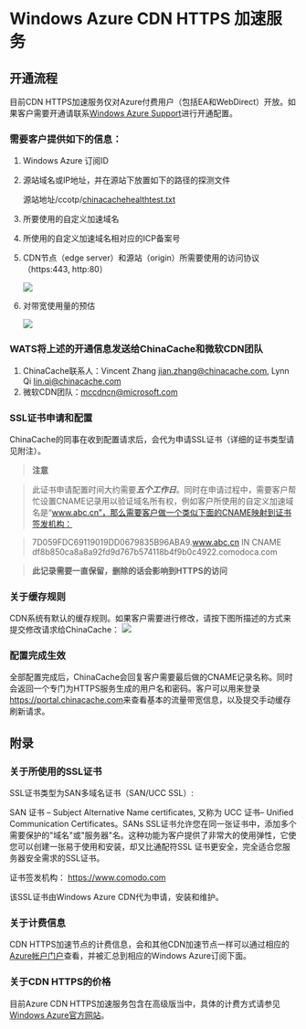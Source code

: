 # Windows Azure CDN HTTPS 加速服务


## 开通流程
目前CDN HTTPS加速服务仅对Azure付费用户（包括EA和WebDirect）开放。如果客户需要开通请联系[Windows Azure Support](http://www.windowsazure.cn/support/contact/?fb=001)进行开通配置。

### 需要客户提供如下的信息：

1. Windows Azure 订阅ID
2. 源站域名或IP地址，并在源站下放置如下的路径的探测文件
	
	源站地址/ccotp/[chinacachehealthtest.txt](./img/chinacachehealthtest.txt)
3. 所要使用的自定义加速域名
4. 所使用的自定义加速域名相对应的ICP备案号
5. CDN节点（edge server）和源站（origin）所需要使用的访问协议（https:443, http:80）
	
	![][1]
6. 对带宽使用量的预估 
	
	![][2]



### WATS将上述的开通信息发送给ChinaCache和微软CDN团队

1. ChinaCache联系人：Vincent Zhang <jian.zhang@chinacache.com>, Lynn Qi <lin.qi@chinacache.com> 
2. 微软CDN团队：<mccdncn@microsoft.com>


### SSL证书申请和配置
ChinaCache的同事在收到配置请求后，会代为申请SSL证书（详细的证书类型请见附注）。
> **注意**

> 此证书申请配置时间大约需要***五个工作日***。同时在申请过程中，需要客户帮忙设置CNAME记录用以验证域名所有权，例如客户所使用的自定义加速域名是“www.abc.cn”，那么需要客户做一个类似下面的CNAME映射到证书签发机构：

> 7D059FDC69119019DD0679835B96ABA9.www.abc.cn IN CNAME df8b850ca8a8a92fd9d767b574118b4f9b0c4922.comodoca.com 

>**此记录需要一直保留，删除的话会影响到HTTPS的访问**


### 关于缓存规则
CDN系统有默认的缓存规则。如果客户需要进行修改，请按下图所描述的方式来提交修改请求给ChinaCache：
	![][3]






### 配置完成生效
全部配置完成后，ChinaCache会回复客户需要最后做的CNAME记录名称。同时会返回一个专门为HTTPS服务生成的用户名和密码。客户可以用来登录<https://portal.chinacache.com>来查看基本的流量带宽信息，以及提交手动缓存刷新请求。




## 附录

### 关于所使用的SSL证书
SSL证书类型为SAN多域名证书（SAN/UCC SSL）: 

SAN 证书 – Subject Alternative Name certificates, 又称为 UCC 证书– Unified Communication Certificates。SANs SSL证书允许您在同一张证书中，添加多个需要保护的"域名"或"服务器"名。这种功能为客户提供了非常大的使用弹性，它使您可以创建一张易于使用和安装，却又比通配符SSL 证书更安全，完全适合您服务器安全需求的SSL证书。

证书签发机构： <https://www.comodo.com>
	
该SSL证书由Windows Azure CDN代为申请，安装和维护。

### 关于计费信息
CDN HTTPS加速节点的计费信息，会和其他CDN加速节点一样可以通过相应的[Azure帐户门户](https://account.windowsazure.cn)查看，并被汇总到相应的Windows Azure订阅下面。


### 关于CDN HTTPS的价格
目前Azure CDN HTTPS加速服务包含在高级版当中，具体的计费方式请参见[Windows Azure官方网站](http://www.windowsazure.cn/home/features/caching/?fb=001#price)。

<!--Image references-->
[1]: ./img/001.png
[2]: ./img/002.png
[3]: ./img/003.png
[4]: ./img/004.png